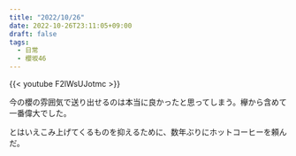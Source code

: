 ```yaml
---
title: "2022/10/26"
date: 2022-10-26T23:11:05+09:00
draft: false
tags:
  - 日常
  - 櫻坂46
---
```


{{< youtube F2lWsUJotmc >}}

今の櫻の雰囲気で送り出せるのは本当に良かったと思ってしまう。欅から含めて一番偉大でした。

とはいえこみ上げてくるものを抑えるために、数年ぶりにホットコーヒーを頼んだ。
